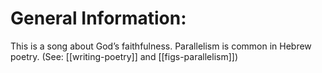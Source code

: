 # General Information:

This is a song about God’s faithfulness. Parallelism is common in Hebrew poetry. (See: [[writing-poetry]] and [[figs-parallelism]])
